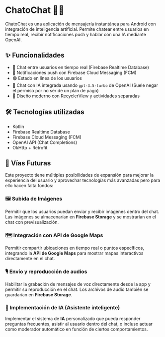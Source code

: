 # ChatoChat 🤖💬

ChatoChat es una aplicación de mensajería instantánea para Android con integración de inteligencia artificial. Permite chatear entre usuarios en tiempo real, recibir notificaciones push y hablar con una IA mediante OpenAI.

## ✨ Funcionalidades

- 📱 Chat entre usuarios en tiempo real (Firebase Realtime Database)
- 🔔 Notificaciones push con Firebase Cloud Messaging (FCM)
- 🟢 Estado en línea de los usuarios
- 🤖 Chat con IA integrada usando `gpt-3.5-turbo` de OpenAI (Suele negar el permiso por no ser de un plan de pago)
- 💬 Diseño moderno con RecyclerView y actividades separadas

## 🛠️ Tecnologías utilizadas

- Kotlin
- Firebase Realtime Database
- Firebase Cloud Messaging (FCM)
- OpenAI API (Chat Completions)
- OkHttp + Retrofit

## 🚀 Vías Futuras

Este proyecto tiene múltiples posibilidades de expansión para mejorar la experiencia del usuario y aprovechar tecnologías más avanzadas pero para ello hacen falta fondos:

### 🖼 Subida de Imágenes
Permitir que los usuarios puedan enviar y recibir imágenes dentro del chat. Las imágenes se almacenarían en **Firebase Storage** y se mostrarían en el chat con previsualización.

### 🗺️ Integración con API de Google Maps
Permitir compartir ubicaciones en tiempo real o puntos específicos, integrando la **API de Google Maps** para mostrar mapas interactivos directamente en el chat.

### 🎙 Envío y reproducción de audios
Habilitar la grabación de mensajes de voz directamente desde la app y permitir su reproducción en el chat. Los archivos de audio también se guardarían en **Firebase Storage**.

### 🤖 Implementación de IA (Asistente inteligente)
Implementar el sistema de **IA** personalizado que pueda responder preguntas frecuentes, asistir al usuario dentro del chat, o incluso actuar como moderador automático en función de ciertos comportamientos.

